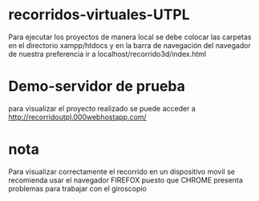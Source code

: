 # recorridos-virtuales-UTPL

Para ejecutar los proyectos de manera local se debe colocar las carpetas en el directorio xampp/htdocs y en la barra de navegación del navegador de nuestra preferencia ir a localhost/recorrido3d/index.html

# Demo-servidor de prueba
para visualizar el proyecto realizado se puede acceder a http://recorridoutpl.000webhostapp.com/

# nota
Para visualizar correctamente el recorrido en un dispositivo movil se recomienda usar el navegador FIREFOX puesto que CHROME presenta problemas para trabajar con el giroscopio
